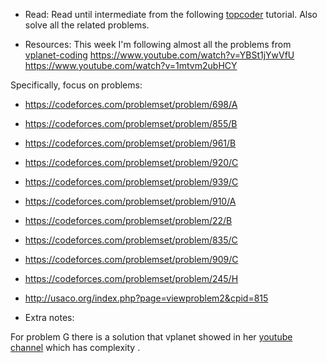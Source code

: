 

- Read:
Read until intermediate from the following [topcoder](https://www.topcoder.com/community/competitive-programming/tutorials/dynamic-programming-from-novice-to-advanced/) tutorial. Also solve all the related problems.

- Resources:
This week I'm following almost all the problems from 
[vplanet-coding](https://vplanetcoding.com/course2#698A)
https://www.youtube.com/watch?v=YBSt1jYwVfU
https://www.youtube.com/watch?v=1mtvm2ubHCY

Specifically, focus on problems:
- https://codeforces.com/problemset/problem/698/A
- https://codeforces.com/problemset/problem/855/B
- https://codeforces.com/problemset/problem/961/B
- https://codeforces.com/problemset/problem/920/C
- https://codeforces.com/problemset/problem/939/C
- https://codeforces.com/problemset/problem/910/A
- https://codeforces.com/problemset/problem/22/B
- https://codeforces.com/problemset/problem/835/C
- https://codeforces.com/problemset/problem/909/C
- https://codeforces.com/problemset/problem/245/H
- http://usaco.org/index.php?page=viewproblem2&cpid=815

- Extra notes: 

For problem G there is a solution that vplanet showed in her [youtube channel](https://www.youtube.com/watch?v=Vhi4mv-f6Ic) 
which has complexity  <MATH> O(n * n * m) </MATH>.

